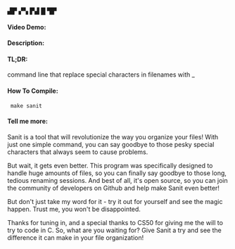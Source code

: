 
▟▛ ▞▚ ▛▟ █ ▜▛ 

#### Video Demo:  <URL HERE>
#### Description:

#### TL;DR:
command line that replace special characters in filenames with _

#### How To Compile:
```
 make sanit
```

#### Tell me more:

Sanit is a tool that will revolutionize the way you organize your files! With just one simple command, you can say goodbye to those pesky special characters that always seem to cause problems.

But wait, it gets even better. This program was specifically designed to handle huge amounts of files, so you can finally say goodbye to those long, tedious renaming sessions. And best of all, it's open source, so you can join the community of developers on Github and help make Sanit even better!

But don't just take my word for it - try it out for yourself and see the magic happen. Trust me, you won't be disappointed.

Thanks for tuning in, and a special thanks to CS50 for giving me the will to try to code in C. So, what are you waiting for? Give Sanit a try and see the difference it can make in your file organization!
